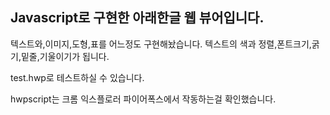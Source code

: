 <h2>Javascript로 구현한 아래한글 웹 뷰어입니다.</h2>
텍스트와,이미지,도형,표를 어느정도 구현해놨습니다.
텍스트의 색과 정렬,폰트크기,굵기,밑줄,기울이기가 됩니다.

test.hwp로 테스트하실 수 있습니다.

hwpscript는 크롬 익스플로러 파이어폭스에서 작동하는걸 확인했습니다.
